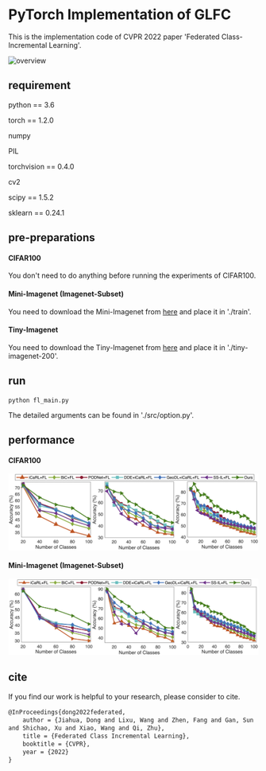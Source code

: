 # PyTorch Implementation of GLFC

This is the implementation code of CVPR 2022 paper 'Federated Class-Incremental Learning'.

![overview](./fig/overview.png)


## requirement

python == 3.6

torch == 1.2.0

numpy

PIL

torchvision == 0.4.0

cv2

scipy == 1.5.2

sklearn == 0.24.1


## pre-preparations

#### CIFAR100

You don't need to do anything before running the experiments of CIFAR100.

#### Mini-Imagenet (Imagenet-Subset)

You need to download the Mini-Imagenet from [here](https://github.com/yaoyao-liu/mini-imagenet-tools) and place it in './train'.

#### Tiny-Imagenet

You need to download the Tiny-Imagenet from [here](https://github.com/seshuad/IMagenet) and place it in './tiny-imagenet-200'.


## run

```shell
python fl_main.py
```

The detailed arguments can be found in './src/option.py'.

## performance

#### CIFAR100

![cifar](./fig/cifar_result.png)

#### Mini-Imagenet (Imagenet-Subset)

![imagenet-subset](./fig/imagenet_subset_result.png)


## cite

If you find our work is helpful to your research, please consider to cite.

```
@InProceedings{dong2022federated,
    author = {Jiahua, Dong and Lixu, Wang and Zhen, Fang and Gan, Sun and Shichao, Xu and Xiao, Wang and Qi, Zhu},
    title = {Federated Class Incremental Learning},
    booktitle = {CVPR},
    year = {2022}
}
```




